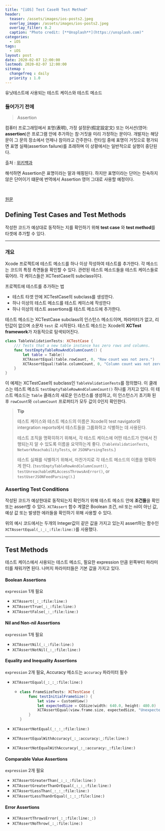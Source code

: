 ```yaml
---
title: "[iOS] Test Case와 Test Method"
header:
  teaser: /assets/images/ios-posts2.jpeg
  overlay_image: /assets/images/ios-posts2.jpeg
  overlay_filter: 0.2
  caption: "Photo credit: [**Unsplash**](https://unsplash.com)"
categories:
  - iOS
tags:
  - iOS
layout: post
date: 2020-02-07 12:00:00
lastmod: 2020-02-07 12:00:00
sitemap :
  changefreq : daily
  priority : 1.0
---
```


유닛테스트에 사용되는 테스트 케이스와 테스트 메소드



### 들어가기 전에

> Assertion

컴퓨터 프로그래밍에서 표명(表明), 가정 설정문(假定設定文) 또는 어서션(영어: **assertion**)은 프로그램 안에 추가하는 참·거짓을 미리 가정하는 문이다. 개발자는 해당 문이 그 문의 장소에서 언제나 참이라고 간주한다. 런타임 중에 표명이 거짓으로 평가되면 표명 실패(assertion failure)를 초래하며 이 상황에서는 일반적으로 실행이 중단된다.

출처 : [위키백과](https://ko.wikipedia.org/wiki/%ED%91%9C%EB%AA%85)

해석하면 Assertion은 표명이라는 말과 매핑된다. 하지만 표명이라는 단어는 친숙하지 않은 단어이기 떄문에 번역에서 Assertion 영어 그대로 사용할 예정이다.

<br>

[원문](https://developer.apple.com/documentation/xctest/defining_test_cases_and_test_methods)

## Defining Test Cases and Test Methods

작성한 코드가 예상대로 동작하는 지를 확인하기 위해 **test case** 와 **test method**를 타겟에 추가할 수 있다.

---

### 개요

Xcode 프로젝트에 테스트 메소드를 하나 이상 작성하여 테스트를 추가한다. 각 메소드는 코드의 특정 측면들을 확인할 수 있다. 관련된 테스트 메소드들을 테스트 케이스들로 묶어라. 각 케이스들은 XCTestCase의 subclass이다.

프로젝트에 테스트를 추가하는 법

- 테스트 타겟 안에 XCTestCase의 subclass를 생성한다.
- 하나 이상의 테스트 메소드를 테스트 케이스에 작성한다
- 하나 이상의 테스트 assertions를 테스트 메소드에 추가한다.

테스트 메소드는 XCTestCase subclass의 인스턴스 메소드이며, 파라미터가 없고, 리턴값이 없으며 소문자 `test` 로 시작된다. 테스트 메소드는 Xcode의 **XCTest framework**가 자동적으로 탐색되어진다.

```swift
class TableValidationTests: XCTestCase {
    /// Tests that a new table instance has zero rows and columns.
    func testEmptyTableRowAndColumnCount() {
        let table = Table()
        XCTAssertEqual(table.rowCount, 0, "Row count was not zero.")
        XCTAssertEqual(table.columnCount, 0, "Column count was not zero.")
    }
}
```

이 예제는 XCTestCase의 subclass인 `TableValidationTests`를 정의했다. 이 클래스는 테스트 메소드 `testEmptyTableRowAndColumnCount()` 하나를 가지고 있다. 이 테스트 메소드는 `Table` 클래스의 새로운 인스턴스를 생성하고, 이 인스턴스기 초기화 된 후 `rowCount`와 `columnCount` 프로퍼티가 모두 값이 0인지 확인한다.



> **Tip**
>
> 테스트 케이스와 테스트 메소드의 이름은 Xcode의 test navigator와 intergration reports에서 테스트들을 그룹화하고 식별하는 데 사용된다.
>
> 테스트 조직을 명확히하기 위해서, 각 테스트 케이스에 어떤 테스트가 안에서 진행되는지 알 수 있도록 이름을 요약하는게 좋다. (`TableValidationTests`, `NetworkReachabilityTests`, or `JSONParsingTests`.)
>
> 테스트 실패를 식별하기 위해서, 마찬가지로 각 테스트 메소드의 이름을 명확하게 한다. (`testEmptyTableRowAndColumnCount()`, `testUnreachableURLAccessThrowsAnError()`, or `testUserJSONFeedParsing()`.)



### Asserting Test Conditions

작성된 코드가 예상한대로 동작되는지 확인하기 위해 테스트 메소드 안에 **조건들**을 확인 또는 assert할 수 있다. `XCTAssert` 함수 계열은 Boolean 조건, nil 또는 nil이 아닌 값, 예상 값 또는 발생한 에러들을 확인하기 위해 사용할 수 있다.

위의 예시 코드에서는 두개의 Integer값이 같은 값을 가지고 있는지 assert하는 함수인 `XCTAssertEqual(_:_:_:file:line:)`를 사용했다.

---

## Test Methods

테스트 케이스에서 사용되는 테스트 메소드, 필요한 expression 만큼 왼쪽부터 파라미터를 채워가면 된다. 나머지 파라미터들은 기본 값을 가지고 있다.

#### Boolean Assertions

`expression` 1개 필요

- `XCTAssert(_:_:file:line:)`
- `XCTAssertTrue(_:_:file:line:)`
- `XCTAssertFalse(_:_:file:line:)`

#### Nil and Non-nil Assertions

`expression` 1개 필요

- `XCTAssertNil(_:_:file:line:)`
- `XCTAssertNotNil(_:_:file:line:)`

#### Equality and Inequality Assertions

`expression` 2개 필요, Accuracy 메소드는 `accuracy` 파라미터 필수

- `XCTAssertEqual(_:_:_:file:line:)`

  - ```swift
    class FrameSizeTests: XCTestCase {
        func testInitialFrameSize() {
            let view = CustomView()
            let expectedSize = CGSize(width: 640.0, height: 480.0)
            XCTAssertEqual(view.frame.size, expectedSize, "Unexpected frame size.")
        }
    }
    ```

- `XCTAssertNotEqual(_:_:_:file:line:)`

- `XCTAssertEqualWithAccuracy(_:_:accuracy:_:file:line:)`

- `XCTAssertNotEqualWithAccuracy(_:_:accuracy:_:file:line:)`

#### Comparable Value Assertions

`expression` 2개 필요

- `XCTAssertGreaterThan(_:_:_:file:line:)`
- `XCTAssertGreaterThanOrEqual(_:_:_:file:line:)`
- `XCTAssertLessThan(_:_:_:file:line:)`
- `XCTAssertLessThanOrEqual(_:_:_:file:line:)`

#### Error Assertions

- `XCTAssertThrowsError(_:_:file:line:_:)`
- `XCTAssertNoThrow(_:_:file:line:)`

